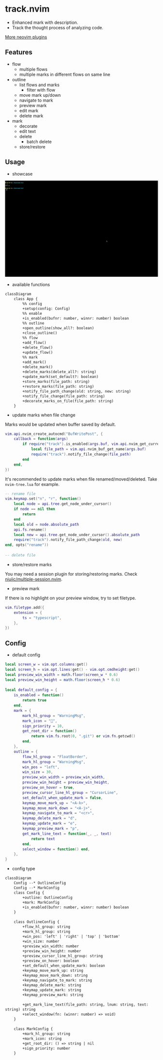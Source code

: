 # track.nvim

- Enhanced mark with description.
- Track the thought process of analyzing code.

[More neovim plugins](https://github.com/niuiic/awesome-neovim-plugins)

## Features

- flow
  - multiple flows
  - multiple marks in different flows on same line
- outline
  - list flows and marks
    - filter with flow
  - move mark up/down
  - navigate to mark
  - preview mark
  - edit mark
  - delete mark
- mark
  - decorate
  - edit text
  - delete
    - batch delete
  - store/restore

## Usage

- showcase

<img src="https://github.com/niuiic/assets/blob/main/track.nvim/usage.gif" />

- available functions

```mermaid
classDiagram
    class App {
        %% config
        +setup(config: Config)
        %% enable
        +is_enabled(bufnr: number, winnr: number) boolean
        %% outline
        +open_outline(show_all?: boolean)
        +close_outline()
        %% flow
        +add_flow()
        +delete_flow()
        +update_flow()
        %% mark
        +add_mark()
        +delete_mark()
        +delete_marks(delete_all?: string)
        +update_mark(set_default?: boolean)
        +store_marks(file_path: string)
        +restore_marks(file_path: string)
        +notify_file_path_change(old: string, new: string)
        +notify_file_change(file_path: string)
        +decorate_marks_on_file(file_path: string)
    }
```

- update marks when file change

Marks would be updated when buffer saved by default.

```lua
vim.api.nvim_create_autocmd("BufWritePost", {
	callback = function(args)
		if require("track").is_enabled(args.buf, vim.api.nvim_get_current_win()) then
			local file_path = vim.api.nvim_buf_get_name(args.buf)
			require("track").notify_file_change(file_path)
		end
	end,
})
```

It's recommended to update marks when file renamed/moved/deleted. Take `nvim-tree.lua` for example.

```lua
-- rename file
vim.keymap.set("n", "r", function()
	local node = api.tree.get_node_under_cursor()
	if node == nil then
		return
	end
	local old = node.absolute_path
	api.fs.rename()
	local new = api.tree.get_node_under_cursor().absolute_path
	require("track").notify_file_path_change(old, new)
end, opts("rename"))

-- delete file
```

- store/restore marks

You may need a session plugin for storing/restoring marks. Check [niuiic/multiple-session.nvim](https://github.com/niuiic/multiple-session.nvim).

- preview mark

If there is no highlight on your preview window, try to set filetype.

```lua
vim.filetype.add({
	extension = {
		ts = "typescript",
	},
})
```

## Config

- default config

```lua
local screen_w = vim.opt.columns:get()
local screen_h = vim.opt.lines:get() - vim.opt.cmdheight:get()
local preview_win_width = math.floor(screen_w * 0.6)
local preview_win_height = math.floor(screen_h * 0.6)

local default_config = {
	is_enabled = function()
		return true
	end,
	mark = {
		mark_hl_group = "WarningMsg",
		mark_icon = "󰍒",
		sign_priority = 10,
		get_root_dir = function()
			return vim.fs.root(0, ".git") or vim.fn.getcwd()
		end,
	},
	outline = {
		flow_hl_group = "FloatBorder",
		mark_hl_group = "WarningMsg",
		win_pos = "left",
		win_size = 30,
		preview_win_width = preview_win_width,
		preview_win_height = preview_win_height,
		preview_on_hover = true,
		preview_cursor_line_hl_group = "CursorLine",
		set_default_when_update_mark = false,
		keymap_move_mark_up = "<A-k>",
		keymap_move_mark_down = "<A-j>",
		keymap_navigate_to_mark = "<cr>",
		keymap_delete_mark = "d",
		keymap_update_mark = "e",
		keymap_preview_mark = "p",
		get_mark_line_text = function(_, _, text)
			return text
		end,
		select_window = function() end,
	},
}
```

- config type

```mermaid
classDiagram
    Config --* OutlineConfig
    Config --* MarkConfig
    class Config {
        +outline: OutlineConfig
        +mark: MarkConfig
        +is_enabled(bufnr: number, winnr: number) boolean
    }

    class OutlineConfig {
        +flow_hl_group: string
        +mark_hl_group: string
        +win_pos: 'left' | 'right' | 'top' | 'bottom'
        +win_size: number
        +preview_win_width: number
        +preview_win_height: number
        +preview_cursor_line_hl_group: string
        +preview_on_hover: boolean
        +set_default_when_update_mark: boolean
        +keymap_move_mark_up: string
        +keymap_move_mark_down: string
        +keymap_navigate_to_mark: string
        +keymap_delete_mark: string
        +keymap_update_mark: string
        +keymap_preview_mark: string

        +get_mark_line_text(file_path: string, lnum: string, text: string) string
        +select_window(fn: (winnr: number) => void)
    }

    class MarkConfig {
        +mark_hl_group: string
        +mark_icon: string
        +get_root_dir: () => string | nil
        +sign_priority: number
    }
```
